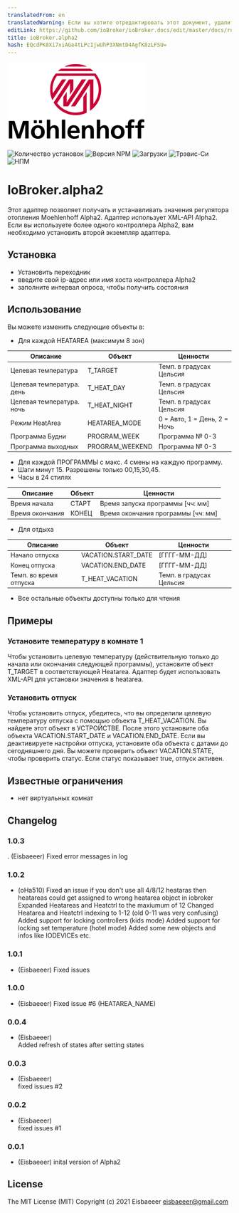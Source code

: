 ```yaml
---
translatedFrom: en
translatedWarning: Если вы хотите отредактировать этот документ, удалите поле «translatedFrom», в противном случае этот документ будет снова автоматически переведен
editLink: https://github.com/ioBroker/ioBroker.docs/edit/master/docs/ru/adapterref/iobroker.alpha2/README.md
title: ioBroker.alpha2
hash: EQcdPK8Xi7xiAGe4tLPcIjwUhP3XNmtD4AgfK8zLFSU=
---
```

![Логотип](../../../en/adapterref/iobroker.alpha2/admin/mh-logo-schrift.png)

![Количество установок](http://iobroker.live/badges/alpha2-stable.svg)
![Версия NPM](http://img.shields.io/npm/v/iobroker.alpha2.svg)
![Загрузки](https://img.shields.io/npm/dm/iobroker.alpha2.svg)
![Трэвис-Си](https://travis-ci.org/Eisbaeeer/ioBroker.alpha2.svg?branch=master)
![НПМ](https://nodei.co/npm/iobroker.alpha2.png?downloads=true)

# IoBroker.alpha2
Этот адаптер позволяет получать и устанавливать значения регулятора отопления Moehlenhoff Alpha2.
Адаптер использует XML-API Alpha2. Если вы используете более одного контроллера Alpha2, вам необходимо установить второй экземпляр адаптера.

## Установка
- Установить переходник
- введите свой ip-адрес или имя хоста контроллера Alpha2
- заполните интервал опроса, чтобы получить состояния

## Использование
Вы можете изменить следующие объекты в:

- Для каждой HEATAREA (максимум 8 зон)

| Описание | Объект | Ценности |
|---------------------|-----------------|---------------------------|
| Целевая температура | T_TARGET | Темп. в градусах Цельсия |
| Целевая температура. день | T_HEAT_DAY | Темп. в градусах Цельсия |
| Целевая температура. ночь | T_HEAT_NIGHT | Темп. в градусах Цельсия |
| Режим HeatArea | HEATAREA_MODE | 0 = Авто, 1 = День, 2 = Ночь |
| Программа Будни | PROGRAM_WEEK | Программа № 0-3 |
| Программа выходных | PROGRAM_WEEKEND | Программа № 0-3 |

- Для каждой ПРОГРАММЫ с макс. 4 смены на каждую программу.
- Шаги минут 15. Разрешены только 00,15,30,45.
- Часы в 24 стилях

| Описание | Объект | Ценности |
|---------------------|-----------------|-------------------------------|
| Время начала | СТАРТ | Время запуска программы [чч: мм] |
| Время окончания | КОНЕЦ | Время окончания программы [чч: мм] |

- Для отдыха

| Описание | Объект | Ценности |
|-----------------------|---------------------|--------------------------|
| Начало отпуска | VACATION.START_DATE | [ГГГГ-ММ-ДД] |
| Конец отпуска | VACATION.END_DATE | [ГГГГ-ММ-ДД] |
| Темп. во время отпуска | T_HEAT_VACATION | Темп. в градусах Цельсия |

- Все остальные объекты доступны только для чтения

## Примеры
### Установите температуру в комнате 1
Чтобы установить целевую температуру (действительную только до начала или окончания следующей программы), установите объект T_TARGET в соответствующей Heatarea.
Адаптер будет использовать XML-API для установки значения в heatarea.

### Установить отпуск
Чтобы установить отпуск, убедитесь, что вы определили целевую температуру отпуска с помощью объекта T_HEAT_VACATION. Вы найдете этот объект в УСТРОЙСТВЕ.
После этого установите оба объекта VACATION.START_DATE и VACATION.END_DATE. Если вы деактивируете настройки отпуска, установите оба объекта с датами до сегодняшнего дня.
Вы можете проверить объект VACATION.STATE, чтобы проверить статус. Если статус показывает true, отпуск активен.

## Известные ограничения
- нет виртуальных комнат

## Changelog

### 1.0.3
. (Eisbaeeer)
Fixed error messages in log

### 1.0.2
- (oHa510)
Fixed an issue if you don't use all 4/8/12 heataras then heatareas could get assigned to wrong heatarea object in iobroker
Expanded Heatareas and Heatctrl to the maxiumum of 12
Changed Heatarea and Heatctrl indexing to 1-12 (old 0-11 was very confusing)
Added support for locking controllers (kids mode)
Added support for locking set temperature (hotel mode)
Added some new objects and infos like IODEVICEs etc.

### 1.0.1
- (Eisbaeeer)
Fixed issues

### 1.0.0
- (Eisbaeeer)
Fixed issue #6 (HEATAREA_NAME)

### 0.0.4
- (Eisbaeeer)   
Added refresh of states after setting states

### 0.0.3
- (Eisbaeeer)   
fixed issues #2

### 0.0.2
- (Eisbaeeer)   
fixed issues #1

### 0.0.1
- (Eisbaeeer) inital version of Alpha2

## License
The MIT License (MIT)
Copyright (c) 2021 Eisbaeeer eisbaeeer@gmail.com
